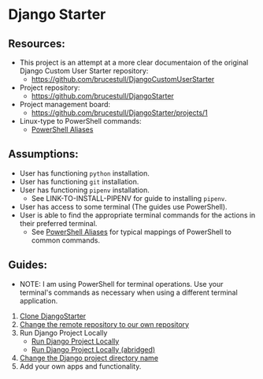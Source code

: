 # Django Starter

## Resources:
* This project is an attempt at a more clear documentaion of the original Django Custom User Starter repository:
    * https://github.com/brucestull/DjangoCustomUserStarter
* Project repository:
    * https://github.com/brucestull/DjangoStarter
* Project management board:
    * https://github.com/brucestull/DjangoStarter/projects/1
* Linux-type to PowerShell commands:
    * [PowerShell Aliases](notes/powershell_aliases.md)

## Assumptions:
* User has functioning `python` installation.
* User has functioning `git` installation.
* User has functioning `pipenv` installation.
    * See LINK-TO-INSTALL-PIPENV for guide to installing `pipenv`.
* User has access to some terminal (The guides use PowerShell).
* User is able to find the appropriate terminal commands for the actions in their preferred terminal.
    * See [PowerShell Aliases](notes/powershell_aliases.md) for typical mappings of PowerShell to common commands.

## Guides:
* NOTE: I am using PowerShell for terminal operations. Use your terminal's commands as necessary when using a different terminal application.
  
1. [Clone DjangoStarter](notes/clone_repository.md)
1. [Change the remote repository to our own repository](notes/change_remote_repository.md)
1. Run Django Project Locally
    * [Run Django Project Locally](notes/run_django_project_locally.md)
    * [Run Django Project Locally (abridged)](notes/run_django_project_locally_abridged.md)
1. [Change the Django project directory name](notes/change_django_project_directory_name.md)
1. Add your own apps and functionality.
